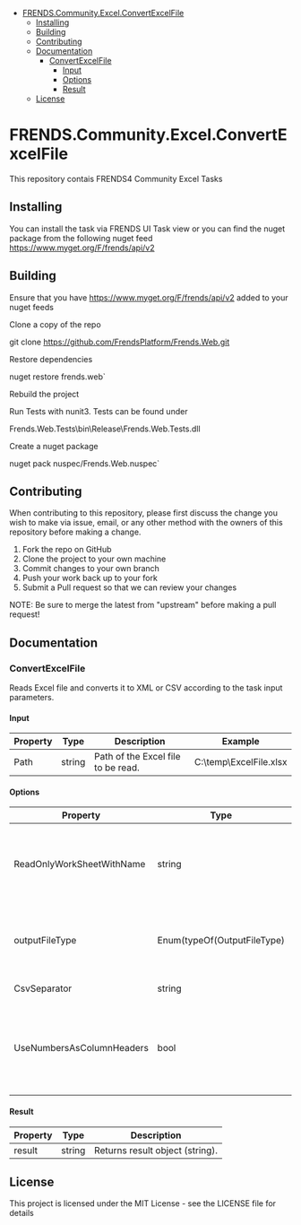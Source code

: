 ﻿- [FRENDS.Community.Excel.ConvertExcelFile](#FRENDS.Community.Excel.ConvertExcelFile)
   - [Installing](#installing)
   - [Building](#building)
   - [Contributing](#contributing)
   - [Documentation](#documentation)
      - [ConvertExcelFile](#convertExcelFile)
		 - [Input](#input)
		 - [Options](#options)
		 - [Result](#result)
   - [License](#license)
       
# FRENDS.Community.Excel.ConvertExcelFile
This repository contais FRENDS4 Community Excel Tasks

## Installing
You can install the task via FRENDS UI Task view or you can find the nuget package from the following nuget feed
https://www.myget.org/F/frends/api/v2

## Building
Ensure that you have https://www.myget.org/F/frends/api/v2 added to your nuget feeds

Clone a copy of the repo

git clone https://github.com/FrendsPlatform/Frends.Web.git

Restore dependencies

nuget restore frends.web`

Rebuild the project

Run Tests with nunit3. Tests can be found under

Frends.Web.Tests\bin\Release\Frends.Web.Tests.dll

Create a nuget package

nuget pack nuspec/Frends.Web.nuspec`

## Contributing
When contributing to this repository, please first discuss the change you wish to make via issue, email, or any other method with the owners of this repository before making a change.

1. Fork the repo on GitHub
2. Clone the project to your own machine
3. Commit changes to your own branch
4. Push your work back up to your fork
5. Submit a Pull request so that we can review your changes

NOTE: Be sure to merge the latest from "upstream" before making a pull request!

## Documentation

### ConvertExcelFile

Reads Excel file and converts it to XML or CSV according to the task input parameters.

#### Input
| Property  | Type  | Description |Example|
|-----------|-------|-------------|-------|
| Path  | string | Path of the Excel file to be read. | C:\temp\ExcelFile.xlsx|

#### Options
| Property  | Type  | Description |
|-----------|-------|-------------|
| ReadOnlyWorkSheetWithName  | string | Excel work sheet name to be read. If empty, all work sheets are read. | 
| outputFileType| Enum(typeOf(OutputFileType) | Choose format output string as XML or CSV. |
| CsvSeparator| string | Csv Separator |
| UseNumbersAsColumnHeaders| bool | If set to true, outputs column headers as numbers instead of letters. |

#### Result
| Property  | Type  | Description |
|-----------|-------|-------------|
| result| string  | Returns result object (string). |

## License
This project is licensed under the MIT License - see the LICENSE file for details